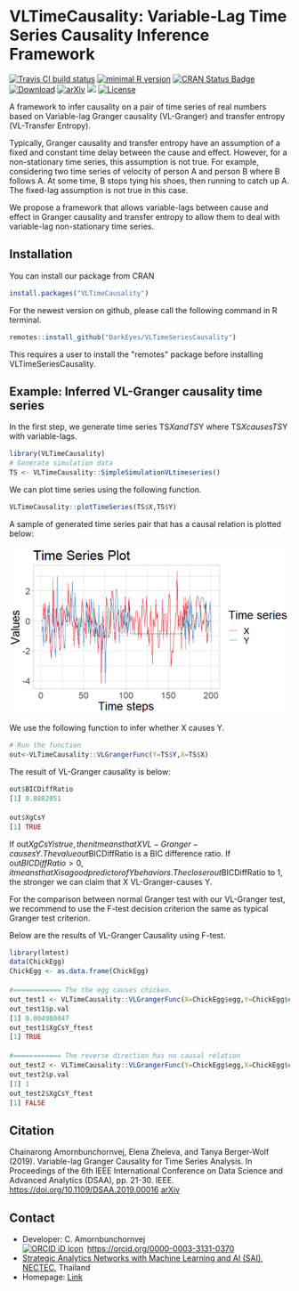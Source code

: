 VLTimeCausality: Variable-Lag Time Series Causality Inference Framework
===========================================================
[![Travis CI build status](https://travis-ci.com/DarkEyes/VLTimeSeriesCausality.svg?branch=master)](https://travis-ci.com/DarkEyes/VLTimeSeriesCausality/)
[![minimal R version](https://img.shields.io/badge/R%3E%3D-3.5.0-6666ff.svg)](https://cran.r-project.org/)
[![CRAN Status Badge](https://www.r-pkg.org/badges/version-last-release/VLTimeCausality)](https://cran.r-project.org/package=VLTimeCausality)
[![Download](https://cranlogs.r-pkg.org/badges/grand-total/VLTimeCausality)](https://cran.r-project.org/package=VLTimeCausality)
[![arXiv](https://img.shields.io/badge/cs.LG-arXiv%3A2002.00208-B31B1B.svg)](https://arxiv.org/abs/2002.00208/)
[![](https://img.shields.io/badge/doi-10.1109%2FDSAA.2019.00016-yellow)](https://doi.org/10.1109/DSAA.2019.00016 )
[![License](https://img.shields.io/badge/License-GPL%203-orange.svg)](https://spdx.org/licenses/GPL-3.0-only.html)

A framework to infer causality on a pair of time series of real numbers based on Variable-lag Granger causality (VL-Granger) and transfer entropy (VL-Transfer Entropy).

Typically, Granger causality and transfer entropy have an assumption of a fixed and constant time delay between the cause and effect. However, for a non-stationary time series, this assumption is not true. For example, considering two time series of velocity of person A and person B where B follows A. At some time, B stops tying his shoes, then running to catch up A. The fixed-lag assumption is not true in this case.

We propose a framework that allows variable-lags between cause and effect in Granger causality and transfer entropy to allow them to deal with variable-lag non-stationary time series. 

Installation
------------

You can install our package from CRAN

```r
install.packages("VLTimeCausality")
```

For the newest version on github, please call the following command in R terminal.


``` r
remotes::install_github("DarkEyes/VLTimeSeriesCausality")
```
This requires a user to install the "remotes" package before installing VLTimeSeriesCausality.

Example: Inferred VL-Granger causality time series
----------------------------------------------------------------------------------
In the first step, we generate time series  TS$X and TS$Y where TS$X causes TS$Y with variable-lags.
``` r
library(VLTimeCausality)
# Generate simulation data
TS <- VLTimeCausality::SimpleSimulationVLtimeseries()
```

We can plot time series using the following function.
```r
VLTimeCausality::plotTimeSeries(TS$X,TS$Y)
```
A sample of generated time series pair that has a causal relation is plotted below:  

<img src="https://github.com/DarkEyes/VLTimeSeriesCausality/blob/master/man/FIG/TSsample.png" width="550">

We use the following function to infer whether X causes Y.
``` r
# Run the function
out<-VLTimeCausality::VLGrangerFunc(Y=TS$Y,X=TS$X)
```
The result of VL-Granger causality is below:

```r
out$BICDiffRatio
[1] 0.8882051

out$XgCsY
[1] TRUE
```

If out$XgCsY is true, then it means that X VL-Granger-causes Y. The value out$BICDiffRatio is a BIC difference ratio. If out$BICDiffRatio>0, it means that X is a good predictor of Y behaviors. The closer out$BICDiffRatio to 1, the stronger we can claim that X VL-Granger-causes Y.

For the comparison between normal Granger test with our VL-Granger test, we recommend to use the F-test decision criterion the same as typical Granger test criterion.

Below are the results of VL-Granger Causality using F-test.

```r
library(lmtest)
data(ChickEgg)
ChickEgg <- as.data.frame(ChickEgg)

#============ The the egg causes chicken. 
out_test1 <- VLTimeCausality::VLGrangerFunc(X=ChickEgg$egg,Y=ChickEgg$chicken)
out_test1$p.val
[1] 0.004980847
out_test1$XgCsY_ftest
[1] TRUE 

#============ The reverse direction has no causal relation
out_test2 <- VLTimeCausality::VLGrangerFunc(Y=ChickEgg$egg,X=ChickEgg$chicken)
out_test2$p.val
[1] 1
out_test2$XgCsY_ftest
[1] FALSE
```


Citation
----------------------------------------------------------------------------------
Chainarong Amornbunchornvej, Elena Zheleva, and Tanya Berger-Wolf (2019). Variable-lag Granger Causality for Time Series Analysis. In Proceedings of the 6th IEEE International Conference on Data Science and Advanced Analytics (DSAA), pp. 21-30. IEEE. https://doi.org/10.1109/DSAA.2019.00016 <a href="https://arxiv.org/abs/1912.10829">arXiv</a>

Contact
----------------------------------------------------------------------------------
- Developer: C. Amornbunchornvej<div itemscope itemtype="https://schema.org/Person"><a itemprop="sameAs" content="https://orcid.org/0000-0003-3131-0370" href="https://orcid.org/0000-0003-3131-0370" target="orcid.widget" rel="noopener noreferrer" style="vertical-align:top;"><img src="https://orcid.org/sites/default/files/images/orcid_16x16.png" style="width:1em;margin-right:.5em;" alt="ORCID iD icon">https://orcid.org/0000-0003-3131-0370</a></div>
- <a href="https://www.nectec.or.th/en/research/dsaru/dsarg-sai.html">Strategic Analytics Networks with Machine Learning and AI (SAI)</a>, <a href="https://www.nectec.or.th/en/">NECTEC</a>, Thailand
- Homepage: <a href="https://sites.google.com/view/amornbunchornvej/home">Link</a>
